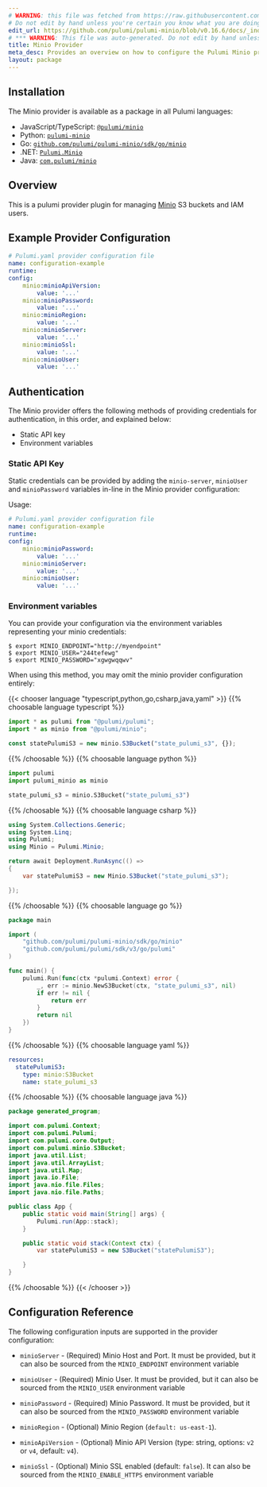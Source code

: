```yaml
---
# WARNING: this file was fetched from https://raw.githubusercontent.com/pulumi/pulumi-minio/v0.16.6/docs/_index.md
# Do not edit by hand unless you're certain you know what you are doing!
edit_url: https://github.com/pulumi/pulumi-minio/blob/v0.16.6/docs/_index.md
# *** WARNING: This file was auto-generated. Do not edit by hand unless you're certain you know what you are doing! ***
title: Minio Provider
meta_desc: Provides an overview on how to configure the Pulumi Minio provider.
layout: package
---
```


## Installation

The Minio provider is available as a package in all Pulumi languages:

* JavaScript/TypeScript: [`@pulumi/minio`](https://www.npmjs.com/package/@pulumi/minio)
* Python: [`pulumi-minio`](https://pypi.org/project/pulumi-minio/)
* Go: [`github.com/pulumi/pulumi-minio/sdk/go/minio`](https://github.com/pulumi/pulumi-minio)
* .NET: [`Pulumi.Minio`](https://www.nuget.org/packages/Pulumi.Minio)
* Java: [`com.pulumi/minio`](https://central.sonatype.com/artifact/com.pulumi/minio)

## Overview

This is a pulumi provider plugin for managing [Minio](https://min.io/) S3 buckets and IAM users.
## Example Provider Configuration

```yaml
# Pulumi.yaml provider configuration file
name: configuration-example
runtime:
config:
    minio:minioApiVersion:
        value: '...'
    minio:minioPassword:
        value: '...'
    minio:minioRegion:
        value: '...'
    minio:minioServer:
        value: '...'
    minio:minioSsl:
        value: '...'
    minio:minioUser:
        value: '...'

```
## Authentication

The Minio provider offers the following methods of providing credentials for
authentication, in this order, and explained below:

- Static API key
- Environment variables
### Static API Key

Static credentials can be provided by adding the `minio-server`, `minioUser` and `minioPassword` variables in-line in the
Minio provider configuration:

Usage:

```yaml
# Pulumi.yaml provider configuration file
name: configuration-example
runtime:
config:
    minio:minioPassword:
        value: '...'
    minio:minioServer:
        value: '...'
    minio:minioUser:
        value: '...'

```
### Environment variables

You can provide your configuration via the environment variables representing your minio credentials:

```
$ export MINIO_ENDPOINT="http://myendpoint"
$ export MINIO_USER="244tefewg"
$ export MINIO_PASSWORD="xgwgwqqwv"
```

When using this method, you may omit the
minio provider configuration entirely:

{{< chooser language "typescript,python,go,csharp,java,yaml" >}}
{{% choosable language typescript %}}
```typescript
import * as pulumi from "@pulumi/pulumi";
import * as minio from "@pulumi/minio";

const statePulumiS3 = new minio.S3Bucket("state_pulumi_s3", {});
```
{{% /choosable %}}
{{% choosable language python %}}
```python
import pulumi
import pulumi_minio as minio

state_pulumi_s3 = minio.S3Bucket("state_pulumi_s3")
```
{{% /choosable %}}
{{% choosable language csharp %}}
```csharp
using System.Collections.Generic;
using System.Linq;
using Pulumi;
using Minio = Pulumi.Minio;

return await Deployment.RunAsync(() =>
{
    var statePulumiS3 = new Minio.S3Bucket("state_pulumi_s3");

});

```
{{% /choosable %}}
{{% choosable language go %}}
```go
package main

import (
	"github.com/pulumi/pulumi-minio/sdk/go/minio"
	"github.com/pulumi/pulumi/sdk/v3/go/pulumi"
)

func main() {
	pulumi.Run(func(ctx *pulumi.Context) error {
		_, err := minio.NewS3Bucket(ctx, "state_pulumi_s3", nil)
		if err != nil {
			return err
		}
		return nil
	})
}
```
{{% /choosable %}}
{{% choosable language yaml %}}
```yaml
resources:
  statePulumiS3:
    type: minio:S3Bucket
    name: state_pulumi_s3
```
{{% /choosable %}}
{{% choosable language java %}}
```java
package generated_program;

import com.pulumi.Context;
import com.pulumi.Pulumi;
import com.pulumi.core.Output;
import com.pulumi.minio.S3Bucket;
import java.util.List;
import java.util.ArrayList;
import java.util.Map;
import java.io.File;
import java.nio.file.Files;
import java.nio.file.Paths;

public class App {
    public static void main(String[] args) {
        Pulumi.run(App::stack);
    }

    public static void stack(Context ctx) {
        var statePulumiS3 = new S3Bucket("statePulumiS3");

    }
}
```
{{% /choosable %}}
{{< /chooser >}}
## Configuration Reference

The following configuration inputs are supported in the provider configuration:

* `minioServer` - (Required) Minio Host and Port. It must be provided, but
  it can also be sourced from the `MINIO_ENDPOINT` environment variable

* `minioUser` - (Required) Minio User. It must be provided, but
  it can also be sourced from the `MINIO_USER` environment variable

* `minioPassword` - (Required) Minio Password. It must be provided, but
  it can also be sourced from the `MINIO_PASSWORD` environment variable

* `minioRegion` - (Optional) Minio Region (`default: us-east-1`).

* `minioApiVersion` - (Optional) Minio API Version (type: string, options: `v2` or `v4`, default: `v4`).

* `minioSsl` - (Optional) Minio SSL enabled (default: `false`). It can also be sourced from the
  `MINIO_ENABLE_HTTPS` environment variable